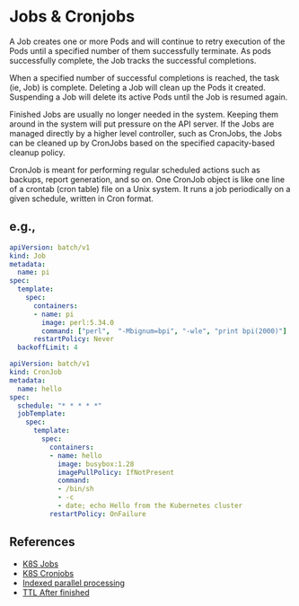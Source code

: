 # Jobs & Cronjobs

A Job creates one or more Pods and will continue to retry execution of the Pods until a specified number of them successfully terminate. As pods successfully complete, the Job tracks the successful completions.

When a specified number of successful completions is reached, the task (ie, Job) is complete. Deleting a Job will clean up the Pods it created. Suspending a Job will delete its active Pods until the Job is resumed again.

Finished Jobs are usually no longer needed in the system. Keeping them around in the system will put pressure on the API server. If the Jobs are managed directly by a higher level controller, such as CronJobs, the Jobs can be cleaned up by CronJobs based on the specified capacity-based cleanup policy.

CronJob is meant for performing regular scheduled actions such as backups, report generation, and so on. One CronJob object is like one line of a crontab (cron table) file on a Unix system. It runs a job periodically on a given schedule, written in Cron format.

## e.g.,

```yaml
apiVersion: batch/v1
kind: Job
metadata:
  name: pi
spec:
  template:
    spec:
      containers:
      - name: pi
        image: perl:5.34.0
        command: ["perl",  "-Mbignum=bpi", "-wle", "print bpi(2000)"]
      restartPolicy: Never
  backoffLimit: 4
```

```yaml
apiVersion: batch/v1
kind: CronJob
metadata:
  name: hello
spec:
  schedule: "* * * * *"
  jobTemplate:
    spec:
      template:
        spec:
          containers:
          - name: hello
            image: busybox:1.28
            imagePullPolicy: IfNotPresent
            command:
            - /bin/sh
            - -c
            - date; echo Hello from the Kubernetes cluster
          restartPolicy: OnFailure
```

## References

- [K8S Jobs](https://kubernetes.io/docs/concepts/workloads/controllers/job/)
- [K8S Cronjobs](https://kubernetes.io/docs/concepts/workloads/controllers/cron-jobs/)
- [Indexed parallel processing](https://kubernetes.io/docs/tasks/job/indexed-parallel-processing-static/)
- [TTL After finished](https://kubernetes.io/docs/concepts/workloads/controllers/ttlafterfinished/)
